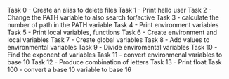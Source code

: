 Task 0 - Create an alias to delete files
Task 1 - Print hello user
Task 2 - Change the PATH variable to also search for/active
Task 3 - calculate the number of path in the PATH variable
Task 4 - Print environment variables
Task 5 - Print local variables, functions
Task 6 - Create environment and local variables 
Task 7 - Create global variables
Task 8 - Add values to environmental variables
Task 9 - Divide enviromental variables
Task 10 - Find the exponent of variables
Task 11 - convert environmenal variables to base 10
Task 12 - Produce combination of letters
Task 13 - Print float
Task 100 - convert a base 10 variable to base 16
